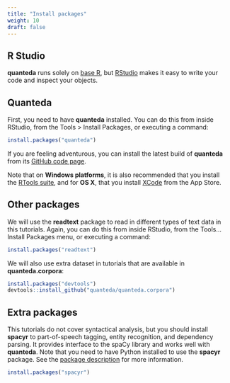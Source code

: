 ```yaml
---
title: "Install packages"
weight: 10
draft: false
---
```


## R Studio

**quanteda** runs solely on [base R](https://cran.r-project.org/), but [RStudio](https://www.rstudio.com/products/rstudio/download/) makes it easy to write your code and inspect your objects.

## Quanteda

First, you need to have **quanteda** installed. You can do this from inside RStudio, from the Tools > Install Packages, or executing a command:

```r
install.packages("quanteda")
```

If you are feeling adventurous, you can install the latest build of **quanteda** from its [GitHub code page](https://github.com/quanteda/quanteda).

Note that on **Windows platforms**, it is also recommended that you install the [RTools suite](https://cran.r-project.org/bin/windows/Rtools/), and for **OS X**, that you install [XCode](https://itunes.apple.com/gb/app/xcode/id497799835?mt=12) from the App Store.


## Other packages

We will use the **readtext** package to read in different types of text data in this tutorials. Again, you can do this from inside RStudio, from the Tools... Install Packages menu, or executing a command:


```r
install.packages("readtext")
```

We will also use extra dataset in tutorials that are available in **quanteda.corpora**:


```r
install.packages("devtools")
devtools::install_github("quanteda/quanteda.corpora")
```

## Extra packages

This tutorials do not cover syntactical analysis, but you should install **spacyr** to  part-of-speech tagging, entity recognition, and dependency parsing. It provides interface to the spaCy library and works well with **quanteda**. Note that you need to have Python installed to use the **spacyr** package. See the [package description](https://github.com/quanteda/spacyr/blob/master/README.md) for more information.


```r
install.packages("spacyr")
```

